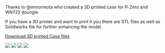Thanks to @mmormota who created a 3D printed case for Pi Zero and WN722 doungle

If you have a 3D printer and want to print it you there are STL files as well as Solidworks file for further enhancing the model.

[Download 3D printed Case files](https://raw.githubusercontent.com/bortek/EZ-WifiBroadcast/master/wiki-content/wifibroadcast_3d_printed_case.zip)

![](https://raw.githubusercontent.com/bortek/EZ-WifiBroadcast/master/wiki-content/case1.jpg)
![](https://raw.githubusercontent.com/bortek/EZ-WifiBroadcast/master/wiki-content/case2.jpg)
![](https://raw.githubusercontent.com/bortek/EZ-WifiBroadcast/master/wiki-content/case3.jpg)
![](https://raw.githubusercontent.com/bortek/EZ-WifiBroadcast/master/wiki-content/case4.jpg)
